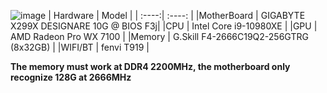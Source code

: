 ![image](https://user-images.githubusercontent.com/9653438/198443597-eefb89b4-6a59-4f08-8835-1c3a5d87b1f6.png)
| Hardware | Model |
| :----:| :----: |
|MotherBoard | GIGABYTE X299X DESIGNARE 10G @ BIOS F3j|
|CPU | Intel Core i9-10980XE |
|GPU | AMD Radeon Pro WX 7100 |
|Memory | G.Skill F4-2666C19Q2-256GTRG (8x32GB) |
|WIFI/BT | fenvi T919 |

**The memory must work at DDR4 2200MHz, the motherboard only recognize 128G at 2666MHz**
